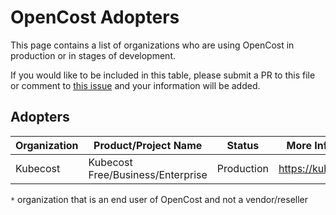 # OpenCost Adopters

This page contains a list of organizations who are using OpenCost in production or in stages of development.

If you would like to be included in this table, please submit a PR to this file or comment to [this issue](https://github.com/opencost/opencost/issues/1831) and your information will be added.

## Adopters

| Organization                      | Product/Project Name                                                   | Status                   | More Information                                                     |
| --------------------------------- | ---------------------------------------------------------------------- | ------------------------ | -------------------------------------------------------------------- |
| Kubecost                          | Kubecost Free/Business/Enterprise                                      | Production               | <https://kubecost.com>                                               |

`*` organization that is an end user of OpenCost and not a vendor/reseller
